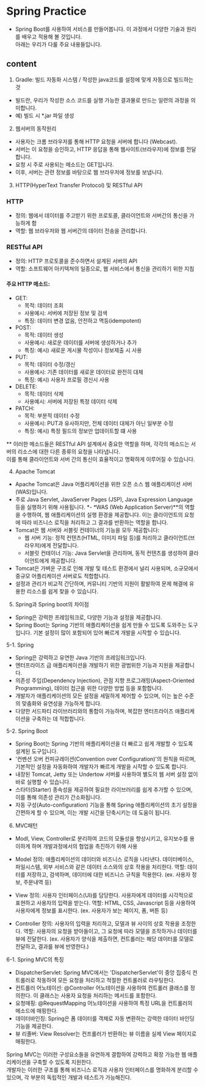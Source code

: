 # Spring Practice
- Spring Boot를 사용하여 서비스를 만들어봅니다. 이 과정에서 다양한 기술과 원리를 배우고 적용해 볼 것입니다. <br/>
  아래는 우리가 다룰 주요 내용들입니다.

## content
1. Gradle: 빌드 자동화 시스템 / 작성한 java코드를 설정에 맞게 자동으로 빌드하는 것
- 빌드란, 우리가 작성한 소스 코드를 실행 가능한 결과물로 만드는 일련의 과정을 의미합니다.
- 예) 빌드 시 *.jar 파일 생성

2. 웹서버의 동작원리
- 사용자는 크롬 브라우저를 통해 HTTP 요청을 서버에 합니다 (Webcast).
- 서버는 이 요청을 승인하고, HTTP 응답을 통해 웹사이트(브라우저)에 정보를 전달합니다.
- 요청 시 주로 사용되는 메소드는 GET입니다.
- 이후, 서버는 관련 정보를 바탕으로 웹 브라우저에 정보를 보냅니다.

3. HTTP(HyperText Transfer Protocol) 및 RESTful API

### HTTP
- 정의: 웹에서 데이터를 주고받기 위한 프로토콜, 클라이언트와 서버간의 통신을 가능하게 함
- 역할: 웹 브라우저와 웹 서버간의 데이터 전송을 관리합니다.

### RESTful API
- 정의: HTTP 프로토콜을 준수하면서 설계된 서버의 API
- 역할: 소프트웨어 아키텍쳐의 일종으로, 웹 서비스에서 통신을 관리하기 위한 지침

#### 주요 HTTP 메소드:
- GET:
    - 목적: 데이터 조회
    - 사용예시: 서버에 저장된 정보 및 검색
    - 특징: 데이터 변경 없음, 안전하고 멱등(idempotent)
- POST:
    - 목적: 데이터 생성
    - 사용예시: 새로운 데이터를 서버에 생성하거나 추가
    - 특징: 예시) 새로운 게시물 작성이나 정보제출 시 사용
- PUT:
    - 목적: 데이터 수정/갱신
    - 사용예시: 기존 데이터를 새로운 데이터로 완전히 대체
    - 특징: 예시) 사용자 프로필 갱신시 사용
- DELETE:
    - 목적: 데이터 삭제
    - 사용예시: 서버에 저장된 특정 데이터 삭제
- PATCH:
    - 목적: 부분적 데이터 수정
    - 사용예시: PUT과 유사하지만, 전체 데이터 대체가 아닌 일부분 수정
    - 특징: 예시) 특정 필드의 정보만 업데이트할 떄 사용
 
** 이러한 메소드들은 RESTful API 설계에서 중요한 역할을 하며, 각각의 메소드는 서버의 리소스에 대한 다른 종류의 요청을 나타냅니다. <br/>
이를 통해 클라이언트와 서버 간의 통신이 효율적이고 명확하게 이루어질 수 있습니다.
      
4. Apache Tomcat
- Apache Tomcat은 Java 어플리케이션을 위한 오픈 소스 웹 애플리케이션 서버(WAS)입니다.
- 주로 Java Servlet, JavaServer Pages (JSP), Java Expression Language 등을 실행하기 위해 사용됩니다.
*- *WAS (Web Application Server)**의 역할을 수행하여, 웹 애플리케이션의 실행 환경을 제공합니다. 이는 클라이언트의 요청에 따라 비즈니스 로직을 처리하고 그 결과를 반환하는 역할을 합니다.
- Tomcat은 웹 서버와 서블릿 컨테이너의 기능을 모두 제공합니다:
    - 웹 서버 기능: 정적 컨텐츠(HTML, 이미지 파일 등)를 처리하고 클라이언트(브라우저)에게 전달합니다.
    - 서블릿 컨테이너 기능: Java Servlet을 관리하며, 동적 컨텐츠를 생성하여 클라이언트에게 제공합니다.
- Tomcat은 가벼운 구조로 인해 개발 및 테스트 환경에서 널리 사용되며, 소규모에서 중규모 어플리케이션 서버로도 적합합니다.
- 설정과 관리가 비교적 간단하며, 커뮤니티 기반의 지원이 활발하여 문제 해결에 유용한 리소스를 쉽게 찾을 수 있습니다.

5. Spring과 Spring boot의 차이점
- Spring은 강력한 프레임워크로, 다양한 기능과 설정을 제공합니다.
- Spring Boot는 Spring 기반의 애플리케이션을 쉽게 만들 수 있도록 도와주는 도구입니다. 기본 설정이 많이 포함되어 있어 빠르게 개발을 시작할 수 있습니다.

5-1. Spring
- Spring은 강력하고 유연한 Java 기반의 프레임워크입니다.
- 엔터프라이즈 급 애플리케이션을 개발하기 위한 광범위한 기능과 지원을 제공합니다.
- 의존성 주입(Dependency Injection), 관점 지향 프로그래밍(Aspect-Oriented Programming), 데이터 접근을 위한 다양한 방법 등을 포함합니다.
- 개발자가 애플리케이션의 모든 설정을 세밀하게 제어할 수 있으며, 이는 높은 수준의 맞춤화와 유연성을 가능하게 합니다.
- 다양한 서드파티 라이브러리와의 통합이 가능하며, 복잡한 엔터프라이즈 애플리케이션을 구축하는 데 적합합니다.

5-2. Spring Boot
- Spring Boot는 Spring 기반의 애플리케이션을 더 빠르고 쉽게 개발할 수 있도록 설계된 도구입니다.
- '컨벤션 오버 컨피규레이션(Convention over Configuration)'의 원칙을 따르며, 기본적인 설정을 자동화하여 개발자가 빠르게 개발을 시작할 수 있도록 합니다.
- 내장된 Tomcat, Jetty 또는 Undertow 서버를 사용하여 별도의 웹 서버 설정 없이 바로 실행할 수 있습니다.
- 스타터(Starter) 종속성을 제공하여 필요한 라이브러리를 쉽게 추가할 수 있으며, 이를 통해 의존성 관리가 간소화됩니다.
- 자동 구성(Auto-configuration) 기능을 통해 Spring 애플리케이션의 초기 설정을 간편하게 할 수 있으며, 이는 개발 시간을 단축시키는 데 도움이 됩니다.

6. MVC패턴
- Modl, View, Controller로 분리하여 코드의 모듈성을 향상시키고, 유지보수를 용이하게 하며 개발과정에서의 협업을 촉진하기 위해 사용

- Model
  정의: 애플리케이션의 데이터와 비즈니스 로직을 나타낸다. 데이터베이스, 파일시스템, 외부 서비스와 같은 데이터 소스와의 상호 작용을 처리한다.
  역할: 데이터를 저장하고, 검색하며, 데이터에 대한 비즈니스 규칙을 적용한다.
  (ex. 사용자 정보, 주문내역 등)

- View
  정의: 사용자 인터페이스(UI)를 담당한다. 사용자에게 데이터를 시각적으로 표현하고 사용자의 입력을 받는다.
  역할: HTML, CSS, Javascript 등을 사용하여 사용자에게 정보를 표시한다.
  (ex. 사용자가 보는 페이지, 폼, 버튼 등)

- Controller
  정의: 사용자의 입력을 처리하고, 모델과 뷰 사이의 상호 작용을 조정한다.
  역할: 사용자의 요청을 받아들이고, 그 요청에 따라 모델을 조작하거나 데이터를 뷰에 전달한다.
  (ex. 사용자가 양식을 제출하면, 컨트롤러는 해당 데이터를 모델로 전달하고, 결과를 뷰에 반영한다.)

6-1. Spring MVC의 특징
- DispatcherServlet: Spring MVC에서는 'DispatcherServlet'이 중앙 집중식 컨트롤러로 작동하여 모든 요청을 처리하고 적절한 컨트롤러로 라우팅한다.
- 컨트롤러 어노테이선: @Controller 어노테이션을 사용하여 컨트롤러 클래스를 정의한다. 이 클래스는 사용자 요청을 처리하는 메서드를 포함한다.
- 요청매핑: @RequestMapping 어노테이션을 사용하여 특정 URL을 컨트롤러의 메소드에 매핑한다.
- 데이터바인징: Spring은 폼 데이터를 객체로 자동 변환하는 강력한 데이터 바인딩 기능을 제공한다.
- 뷰 리졸버: View Resolver는 컨프롤러가 반환하는 뷰 이름을 실제 View 페이지로 매핑한다.

Spring MVC는 이러한 구성요소들을 유연하게 결합하여 강력하고 확장 가능한 웹 애플리케이션을 구축할 수 있도록 지원한다. <br/>
개발자는 이러한 구조를 통해 비즈니스 로직과 사용자 인터페이스를 명화하게 분리할 수 있으며, 각 부분의 독립적인 개발과 테스트가 가능해진다.

